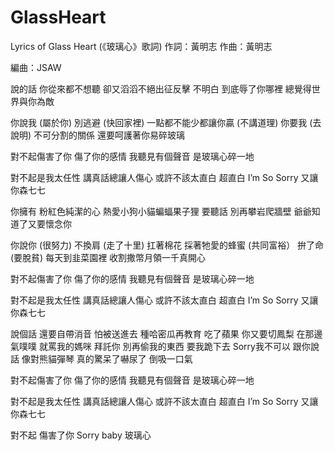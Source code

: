 # GlassHeart
Lyrics of Glass Heart (《玻璃心》歌詞)
作詞：黃明志   作曲：黃明志

編曲：JSAW

說的話 你從來都不想聽
卻又滔滔不絕出征反擊
不明白 到底辱了你哪裡
總覺得世界與你為敵

你說我 (屬於你)
別逃避 (快回家裡)
一點都不能少都讓你贏 (不講道理)
你要我 (去說明)
不可分割的關係
還要呵護著你易碎玻璃

對不起傷害了你
傷了你的感情
我聽見有個聲音
是玻璃心碎一地

對不起是我太任性
講真話總讓人傷心
或許不該太直白 超直白
I’m So Sorry
又讓你森七七

你擁有 粉紅色純潔的心
熱愛小狗小貓蝙蝠果子狸
要聽話 別再攀岩爬牆壁
爺爺知道了又要懷念你

你說你 (很努力)
不換肩 (走了十里)
扛著棉花 採著牠愛的蜂蜜 (共同富裕）
拚了命 (要脫貧)
每天到韭菜園裡
收割撒幣月領一千真開心

對不起傷害了你
傷了你的感情
我聽見有個聲音
是玻璃心碎一地

對不起是我太任性
講真話總讓人傷心
或許不該太直白 超直白
I’m So Sorry
又讓你森七七

說個話 還要自帶消音
怕被送進去 種哈密瓜再教育
吃了蘋果 你又要切鳳梨
在那邊氣噗噗 就罵我的媽咪
拜託你 別再偷我的東西
要我跪下去 Sorry我不可以
跟你說話 像對熊貓彈琴
真的驚呆了嚇尿了 倒吸一口氣

對不起傷害了你
傷了你的感情
我聽見有個聲音
是玻璃心碎一地

對不起是我太任性
講真話總讓人傷心
或許不該太直白 超直白
I’m So Sorry
又讓你森七七

對不起
傷害了你
Sorry baby
玻璃心

